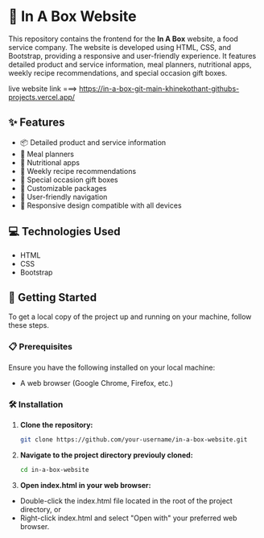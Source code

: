 # 🍱 In A Box Website

This repository contains the frontend for the **In A Box** website, a food service company. The website is developed using HTML, CSS, and Bootstrap, providing a responsive and user-friendly experience. It features detailed product and service information, meal planners, nutritional apps, weekly recipe recommendations, and special occasion gift boxes.

live website link ===> https://in-a-box-git-main-khinekothant-githubs-projects.vercel.app/

## ✨ Features

- 📦 Detailed product and service information
- 📅 Meal planners
- 🍎 Nutritional apps
- 📆 Weekly recipe recommendations
- 🎁 Special occasion gift boxes
- 🎨 Customizable packages
- 🧭 User-friendly navigation
- 📱 Responsive design compatible with all devices

## 💻 Technologies Used

- HTML
- CSS
- Bootstrap

## 🚀 Getting Started

To get a local copy of the project up and running on your machine, follow these steps.

### 📋 Prerequisites

Ensure you have the following installed on your local machine:

- A web browser (Google Chrome, Firefox, etc.)

### 🛠 Installation

1. **Clone the repository:**

   ```bash
   git clone https://github.com/your-username/in-a-box-website.git

2. **Navigate to the project directory previouly cloned:**

   ```bash
   cd in-a-box-website

3. **Open index.html in your web browser:**

- Double-click the index.html file located in the root of the project directory, or
- Right-click index.html and select "Open with" your preferred web browser.

